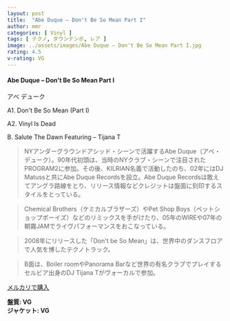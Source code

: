 ```yaml
---
layout: post
title:  "Abe Duque – Don't Be So Mean Part I"
author: mmr
categories: [ Vinyl ]
tags: [ テクノ, ダウンテンポ, レア ]
image: ../assets/images/Abe Duque – Don't Be So Mean Part I.jpg
rating: 4.5
v-rating: VG
---
```


#### Abe Duque – Don't Be So Mean Part I

アベ デューク

A1. Don't Be So Mean (Part I)

A2. Vinyl Is Dead

B. Salute The Dawn Featuring – Tijana T


> NYアンダーグラウンドアシッド・シーンで活躍するAbe Duque（アベ・デューク）。90年代初頭は、当時のNYクラブ・シーンで注目されたPROGRAM2に参加。その後、KILRIAN名義で活動したのち、02年にはDJ Matussと共にAbe Duque Recordsを設立。Abe Duque Recordsは敢えてアングラ路線をとり、リリース情報などクレジットは盤面に刻印するスタイルをとっている。

> Chemical Brothers（ケミカルブラザーズ）やPet Shop Boys（ペットショップボーイズ）などのリミックスを手がけたり、05年のWIREや07年の朝霧JAMでライヴパフォーマンスをおこなっている。

> 2008年にリリースした「Don't be So Mean」は、世界中のダンスフロアで人気を博したテクノトラック。

> B面は、Boiler roomやPanorama Barなど世界の有名クラブでプレイするセルビア出身のDJ Tijana Tがヴォーカルで参加。

[メルカリで購入](https://jp.mercari.com/item/m86540940729)

<div class="mt-4 mb-4 d-flex align-items-center">
<strong class="mr-1">盤質: VG</strong>
</div>
<div class="mt-4 mb-4 d-flex align-items-center">
<strong class="mr-1">ジャケット: VG</strong>
</div>
